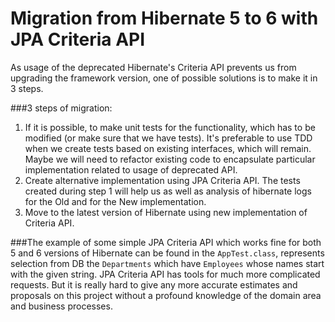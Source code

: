 Migration from Hibernate 5 to 6 with JPA Criteria API
===

As usage of the deprecated Hibernate's Criteria API prevents us from upgrading the framework version, one of possible solutions is to make it in 3 steps.
 
###3 steps of migration:

1. If it is possible, to make unit tests for the functionality, which has to be modified (or make sure that we have tests). It's preferable to use TDD when we create tests based on existing interfaces, which will remain. Maybe we will need to refactor existing code to encapsulate particular implementation related to usage of deprecated API.
2. Create alternative implementation using JPA Criteria API. The tests created during step 1 will help us as well as analysis of hibernate logs for the Old and for the New implementation.
3. Move to the latest version of Hibernate using new implementation of Criteria API.

###The example of some simple JPA Criteria API which works fine for both 5 and 6 versions of Hibernate can be found in the `AppTest.class`, represents selection from DB the `Departments` which have `Employees` whose names start with the given string. JPA Criteria API has tools for much more complicated requests. But it is really hard to give any more accurate estimates and proposals on this project without a profound knowledge of the domain area and business processes.
